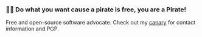 ### 🏴‍☠️ Do what you want cause a pirate is free, you are a Pirate!

Free and open-source software advocate. Check out my [canary](CANARY.md) for contact information and PGP.   
